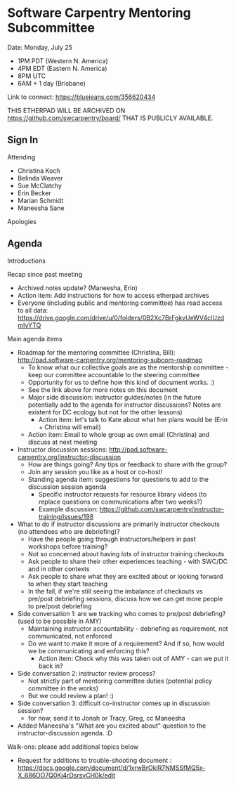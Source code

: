 # Software Carpentry Mentoring Subcommittee

Date: Monday, July 25
* 1PM PDT (Western N. America)
* 4PM EDT (Eastern N. America)
* 8PM UTC
* 6AM + 1 day (Brisbane)

Link to connect: https://bluejeans.com/356620434

THIS ETHERPAD WILL BE ARCHIVED ON https://github.com/swcarpentry/board/ THAT IS PUBLICLY AVAILABLE.

## Sign In

Attending
* Christina Koch
* Belinda Weaver
* Sue McClatchy
* Erin Becker
* Marian Schmidt
* Maneesha Sane

Apologies


## Agenda

Introductions

Recap since past meeting
* Archived notes update? (Maneesha, Erin)
* Action item: Add instructions for how to access etherpad archives
* Everyone (including public and mentoring committee) has read access to all data: https://drive.google.com/drive/u/0/folders/0B2Xc7BrFgkvUeWV4clUzdmIyYTQ

Main agenda items
* Roadmap for the mentoring committee (Christina, Bill): http://pad.software-carpentry.org/mentoring-subcom-roadmap
	* To know what our collective goals are as the mentorship committee - keep our committee accountable to the steering committee 
	* Opportunity for us to define how this kind of document works.  :)
	* See the link above for more notes on this document
	* Major side discussion: instructor guides/notes (in the future potentially add to the agenda for instructor discussions? Notes are existent for DC ecology but not for the other lessons)
		* Action item: let's talk to Kate about what her plans would be (Erin + Christina will email)
	* Action item: Email to whole group as own email (Christina) and discuss at next meeting
* Instructor discussion sessions: http://pad.software-carpentry.org/instructor-discussion
	* How are things going? Any tips or feedback to share with the group?  
	* Join any session you like as a host or co-host! 
	* Standing agenda item: suggestions for questions to add to the discussion session agenda
		* Specific instructor requests for resource library videos (to replace questions on communications after two weeks?) 
		* Example discussion: https://github.com/swcarpentry/instructor-training/issues/198
* What to do if instructor discussions are primarily instructor checkouts (no attendees who are debriefing)?
	* Have the people going through instructors/helpers in past workshops before training? 
	* Not so concerned about having lots of instructor training checkouts
	* Ask people to share their other experiences teaching - with SWC/DC and in other contexts
	* Ask people to share what they are excited about or looking forward to when they start teaching
	* In the fall, if we're still seeing the imbalance of checkouts vs pre/post debriefing sessions, discuss how we can get more people to pre/post debriefing
* Side conversation 1: are we tracking who comes to pre/post debriefing? (used to be possible in AMY)
	* Maintaining instructor accountability - debriefing as requirement, not communicated, not enforced
	* Do we want to make it more of a requirement? And if so, how would we be communicating and enforcing this? 
		* Action item: Check why this was taken out of AMY - can we put it back in?
* Side conversation 2: instructor review process? 
	* Not strictly part of mentoring committee duties (potential policy committee in the works)
	* But we could review a plan!  :)
* Side conversation 3: difficult co-instructor comes up in discussion session?
	* for now, send it to Jonah or Tracy, Greg, cc Maneesha
* Added Maneesha's "What are you excited about" question to the instructor-discussion agenda.  :D

Walk-ons: please add additional topics below
* Request for additions to trouble-shooting document : https://docs.google.com/document/d/1xrwBrOklR7NMSSfMQ5x-X_686DO7Q0Kj4rDsrsvCH0k/edit


